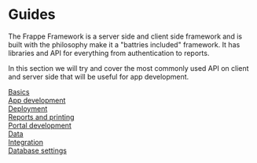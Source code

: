 <!-- add-breadcrumbs -->
# Guides

The Frappe Framework is a server side and client side framework and is built with the philosophy make it a "battries included" framework. It has libraries and API for everything from authentication to reports.

In this section we will try and cover the most commonly used API on client and server side that will be useful for app development.

[Basics](/guide/basics/)  
[App development](/guide/app-development/)  
[Deployment](/guide/deployment/)  
[Reports and printing](/guide/reports-and-printing/)  
[Portal development](/guide/portal-development/)  
[Data](/guide/data/)  
[Integration](/guide/integration/)  
[Database settings](/guide/database-settings/)  